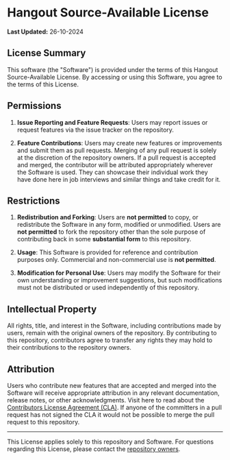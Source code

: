 # Hangout Source-Available License

**Last Updated:** 26-10-2024

## License Summary

This software (the "Software") is provided under the terms of this Hangout Source-Available License. By accessing or using this Software, you agree to the terms of this License.

## Permissions

1. **Issue Reporting and Feature Requests**: Users may report issues or request features via the issue tracker on the repository.

2. **Feature Contributions**: Users may create new features or improvements and submit them as pull requests. Merging of any pull request is solely at the discretion of the repository owners. If a pull request is accepted and merged, the contributor will be attributed appropriately wherever the Software is used. They can showcase their individual work they have done here in job interviews and similar things and take credit for it.

## Restrictions

1. **Redistribution and Forking**: Users are **not permitted** to copy, or redistribute the Software in any form, modified or unmodified. Users are **not permitted** to fork the repository other than the sole purpose of contributing back in some **substantial form** to this repository.

2. **Usage**: This Software is provided for reference and contribution purposes only. Commercial and non-commercial use is **not permitted**.

3. **Modification for Personal Use**: Users may modify the Software for their own understanding or improvement suggestions, but such modifications must not be distributed or used independently of this repository.

## Intellectual Property

All rights, title, and interest in the Software, including contributions made by users, remain with the original owners of the repository. By contributing to this repository, contributors agree to transfer any rights they may hold to their contributions to the repository owners.

## Attribution

Users who contribute new features that are accepted and merged into the Software will receive appropriate attribution in any relevant documentation, release notes, or other acknowledgments.
Visit here to read about the [Contributors License Agreement (CLA)](https://gist.github.com/opticSquid/9739d0fe0ae090f4dd9c124b9a3dac8c). If anyone of the committers in a pull request has not signed the CLA it would not be possible to merge the pull request to this repository.

---

This License applies solely to this repository and Software. For questions regarding this License, please contact the [repository owners](mailto:soumalyabhattacharya6@gmail.com).
